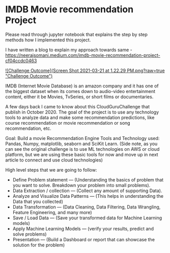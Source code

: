 # IMDB Movie recommendation Project

Please read through jupyter notebook that explains the step by step methods how I implemented this project.

I have written a blog to explain my approach towards same - https://neerajsomani.medium.com/imdb-movie-recommendation-project-cf04ccdc0463

[![Challenge Outcome](Screen Shot 2021-03-21 at 1.22.29 PM.png?raw=true "Challenge Outcome")](https://neerajsomani.medium.com/imdb-movie-recommendation-project-cf04ccdc0463)

IMDB (Internet Movie Database) is an amazon company and it has one of the biggest dataset when its comes down to audio-video entertainment content, either it be Movies, TvSeries, or short films or documentaries.

A few days back I came to know about this CloudGuruChallenge that publish in October 2020. The goal of the project is to use any technology tools to analyze data and make some recommendation predictions, like course recommendation or movie recommendation or song recommendation, etc.

Goal: Build a movie Recommendation Engine
Tools and Technology used: Pandas, Numpy, matplotlib, seaborn and SciKit Learn. (Side note, as you can see the original challenge is to use ML technologies on AWS or cloud platform, but we are using these basic tools for now and move up in next article to connect and use cloud technologies)

High level steps that we are going to follow:
- Define Problem statement — (Understanding the basics of problem that you want to solve. Breakdown your problem into small problems).
- Data Extraction / collection — (Collect any amount of supporting Data).
- Analyze and Visualize Data Patterns — (This helps in understanding the Data that you collected)
- Data Transformation — (Data Cleaning, Data Filtering, Data Wrangling, Feature Engineering, and many more)
- Save / Load Data — (Save your transformed data for Machine Learning models)
- Apply Machine Learning Models — (verify your results, predict and solve problems)
- Presentation — (Build a Dashboard or report that can showcase the solution for the problem)
